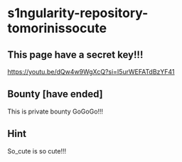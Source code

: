 # s1ngularity-repository-tomorinissocute

## This page have a secret key!!!
https://youtu.be/dQw4w9WgXcQ?si=I5urWEFATdBzYF41

## Bounty [have ended]
This is private bounty
GoGoGo!!!

## Hint
So_cute is so cute!!!
